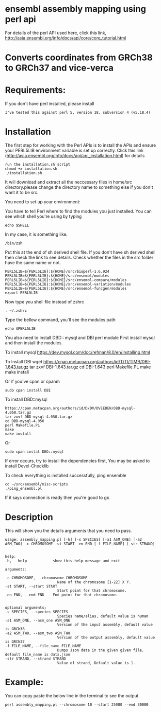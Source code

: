 # ensembl assembly mapping using perl api

For details of the perl API used here, click this link, http://asia.ensembl.org/info/docs/api/core/core_tutorial.html
# Converts coordinates from GRCh38 to GRCh37 and vice-verca
# Requirements:
If you don't have perl installed, please install

    I've tested this against perl 5, version 18, subversion 4 (v5.18.4)

# Installation
The first step for working with the Perl APIs is to install the APIs and ensure your PERL5LIB environment variable is set up correctly.
Click this link (http://asia.ensembl.org/info/docs/api/api_installation.html) for details

    run the installation.sh script
    chmod +x installation.sh
    ./installation.sh
It will download and extract all the neccessary files in home/src directory.please change the directory name to something else if you don't want it to be src.

You need to set up your environment:

You have to tell Perl where to find the modules you just installed. You can see which shell you're using by typing
    
    echo $SHELL
In my case, it is something like.

    /bin/zsh

Put this at the end of sh derived shell file. If you don't have sh derived shell then check the link to see details. Check whether the files in the src folder have the same name or not.

    PERL5LIB=${PERL5LIB}:${HOME}/src/bioperl-1.6.924
    PERL5LIB=${PERL5LIB}:${HOME}/src/ensembl/modules
    PERL5LIB=${PERL5LIB}:${HOME}/src/ensembl-compara/modules
    PERL5LIB=${PERL5LIB}:${HOME}/src/ensembl-variation/modules
    PERL5LIB=${PERL5LIB}:${HOME}/src/ensembl-funcgen/modules
    export PERL5LIB

Now type you shell file instead of zshrc

    . ~/.zshrc
Type the bellow command, you'll see the modules path
    
    echo $PERL5LIB

You also need to install DBD:: mysql and DBI perl module
First install mysql and then install the modules.

To install mysql
    https://dev.mysql.com/doc/refman/8.0/en/installing.html

To Install DBI
    wget https://cpan.metacpan.org/authors/id/T/TI/TIMB/DBI-1.643.tar.gz
    tar zxvf DBI-1.643.tar.gz
    cd DBI-1.643
    perl Makefile.PL
    make
    make install

Or if you've cpan or cpanm

    sudo cpan install DBI

To install DBD::mysql

    https://cpan.metacpan.org/authors/id/D/DV/DVEEDEN/DBD-mysql-4.050.tar.gz
    tar zxvf DBD-mysql-4.050.tar.gz
    cd DBD-mysql-4.050
    perl Makefile.PL
    make
    make install

Or
    
    sudo cpan instal DBD::mysql

If error occurs, try to install the dependencies first, You may be asked to install Devel-Checklib

To check everything is installed successfully, ping ensemble

    cd ~/src/ensembl/misc-scripts
    ./ping_ensembl.pl
If it says connection is ready then you're good to go.
# Description
This will show you the details arguments that you need to pass.
    
    usage: assembly_mapping.pl [-h] [-s SPECIES] [-a1 ASM_ONE] [-a2 ASM_TWO] -c CHROMOSOME -st START -en END [-f FILE_NAME] [-str STRAND]

    
    help:
    -h, --help            show this help message and exit
    
    arguments:
    
    -c CHROMOSOME, --chromosome CHROMOSOME
                            Name of the chromosome [1-22] X Y.
    -st START, --start START
                            Start point for that chromosome.
    -en END, --end END    End point for that chromosome.
    
    
    optional arguments;
    -s SPECIES, --species SPECIES
                            Species name/alias, default value is human
    -a1 ASM_ONE, --asm_one ASM_ONE
                            Version of the input assembly, default value is GRCh38
    -a2 ASM_TWO, --asm_two ASM_TWO
                            Version of the output assembly, default value is GRCh37
    -f FILE_NAME, --file_name FILE_NAME
                            Dumps Json data in the given given file, default file_name is data.json
    -str STRAND, --strand STRAND
                            Value of strand, Default value is 1.
# Example:

You can copy paste the below line in the terminal to see the output.

    perl assembly_mapping.pl --chromosome 10 --start 25000 --end 30000